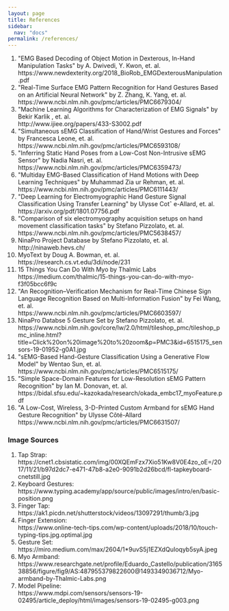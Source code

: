```yaml
---
layout: page
title: References
sidebar:
  nav: "docs"
permalink: /references/
---
```

<html>
  <body>
    <p><ol>
      <li>"EMG Based Decoding of Object Motion in Dexterous, In-Hand Manipulation Tasks" by A. Dwivedi, Y. Kwon, et. al. 
        <br/>https://www.newdexterity.org/2018_BioRob_EMGDexterousManipulation.pdf</li>
      <li>"Real-Time Surface EMG Pattern Recognition for Hand Gestures Based on an Artificial Neural Network" by Z.  Zhang, K. Yang, et. al.
        <br/>https://www.ncbi.nlm.nih.gov/pmc/articles/PMC6679304/</li>
      <li>"Machine Learning Algorithms for Characterization of EMG Signals" by Bekir Karlik , et. al.
        <br>http://www.ijiee.org/papers/433-S3002.pdf</li>
      <li>"Simultaneous sEMG Classification of Hand/Wrist Gestures and Forces" by Francesca Leone, et. al.
        <br>https://www.ncbi.nlm.nih.gov/pmc/articles/PMC6593108/</li>
      <li>"Inferring Static Hand Poses from a Low-Cost Non-Intrusive sEMG Sensor" by Nadia Nasri, et. al.
        <br>https://www.ncbi.nlm.nih.gov/pmc/articles/PMC6359473/</li>
      <li>"Multiday EMG-Based Classification of Hand Motions with Deep Learning Techniques" by Muhammad Zia ur Rehman, et. al.
        <br>https://www.ncbi.nlm.nih.gov/pmc/articles/PMC6111443/</li>
      <li>"Deep Learning for Electromyographic Hand Gesture Signal Classification Using Transfer Learning" by Ulysse Cotˆ e-Allard, et. al.
        <br>https://arxiv.org/pdf/1801.07756.pdf</li>
      <li>"Comparison of six electromyography acquisition setups on hand movement classification tasks" by Stefano Pizzolato, et. al.
        <br>https://www.ncbi.nlm.nih.gov/pmc/articles/PMC5638457/</li>
      <li>NinaPro Project Database by Stefano Pizzolato, et. al.
        <br>http://ninaweb.hevs.ch/</li>
      <li>MyoText by Doug A. Bowman, et. al.
        <br>https://research.cs.vt.edu/3di/node/231</li>
      <li>15 Things You Can Do With Myo by Thalmic Labs
        <br>https://medium.com/thalmic/15-things-you-can-do-with-myo-f3f05bcc6f9c</li>
      <li>"An Recognition–Verification Mechanism for Real-Time Chinese Sign Language Recognition Based on Multi-Information Fusion" by Fei Wang, et. al.
        <br>https://www.ncbi.nlm.nih.gov/pmc/articles/PMC6603597/</li>
      <li>NinaPro Databse 5 Gesture Set by Stefano Pizzolato, et. al.
        <br>https://www.ncbi.nlm.nih.gov/core/lw/2.0/html/tileshop_pmc/tileshop_pmc_inline.html?title=Click%20on%20image%20to%20zoom&p=PMC3&id=6515175_sensors-19-01952-g0A1.jpg</li>
      <li>"sEMG-Based Hand-Gesture Classification Using a Generative Flow Model" by Wentao Sun, et. al.<br>https://www.ncbi.nlm.nih.gov/pmc/articles/PMC6515175/</li>
      <li>"Simple Space-Domain Features for Low-Resolution sEMG Pattern Recognition" by Ian M. Donovan, et. al.
        <br>https://bidal.sfsu.edu/~kazokada/research/okada_embc17_myoFeature.pdf</li>
      <li>"A Low-Cost, Wireless, 3-D-Printed Custom Armband for sEMG Hand Gesture Recognition" by Ulysse Côté-Allard
        <br>https://www.ncbi.nlm.nih.gov/pmc/articles/PMC6631507/</li>
    </ol></p>
    <p>
      <h3>Image Sources</h3>
      <ol>
        <li>Tap Strap:<br>https://cnet1.cbsistatic.com/img/00XQEmFzx7Xio51Kw8V0E4zo_oE=/2017/11/21/b97d2dc7-e471-47b8-a2e0-9091b2d26bcd/fl-tapkeyboard-cnetstill.jpg</li>
        <li>Keyboard Gestures:<br>https://www.typing.academy/app/source/public/images/intro/en/basic-position.png</li>
        <li>Finger Tap:<br>https://ak1.picdn.net/shutterstock/videos/13097291/thumb/3.jpg</li>
        <li>Finger Extension:<br>https://www.online-tech-tips.com/wp-content/uploads/2018/10/touch-typing-tips.jpg.optimal.jpg</li>
        <li>Gesture Set:<br>https://miro.medium.com/max/2604/1*9uvS5j1EZXdQuIoqyb5syA.jpeg</li>
        <li>Myo Armband:<br>https://www.researchgate.net/profile/Eduardo_Castello/publication/316538856/figure/fig9/AS:487955379822600@1493349036712/Myo-armband-by-Thalmic-Labs.png</li>
        <li>Model Pipeline:<br>https://www.mdpi.com/sensors/sensors-19-02495/article_deploy/html/images/sensors-19-02495-g003.png</li>
      </ol></p>
  </body>
</html>

